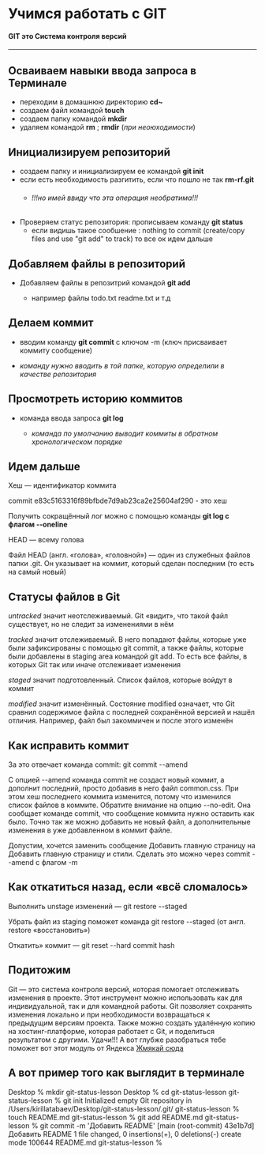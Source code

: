  #   Учимся работать с  GIT 

#### GIT это Система контроля версий
----

 Осваиваем навыки ввода запроса в Терминале
   ----
 -  переходим в домашнюю директорию **cd~**
 -  создаем файл командой    **touch**
 -  создаем папку командой   **mkdir**
 - удаляем командой **rm** ; **rmdir** (*при неоюходимости*)
   
 Инициализируем репозиторий
 ----
  - создаем папку и инициализируем ее командой **git init**
  - если есть необходимость разгитить, если что пошло не так **rm-rf.git**
       - ###### *!!!но имей ввиду что эта операция необратима!!!*
  - Проверяем статус репозитория: прописываем команду **git status**
       - если видишь такое сообшение : nothing to commit (create/copy files and use "git add" to track)  то все ок идем дальше

  Добавляем файлы в репозиторий
  ----
  - Добавляем файлы в репозитрий командой **git add**
    
    - например файлы  todo.txt  readme.txt и т.д

   Делаем коммит
   ----
  - вводим команду **git commit** с ключом -m (ключ присваивает коммиту сообщение)
      
  - *команду нужно вводить в той папке, которую определили в качестве репозитория*
    
  Просмотреть историю коммитов
   ----
  - команда ввода запроса **git log**
    
       - *команда по умолчанию выводит коммиты в обратном хронологическом порядке*
   
  Идем дальше
  --
  Хеш — идентификатор коммита

  commit e83c5163316f89bfbde7d9ab23ca2e25604af290 - это хеш

  Получить сокращённый лог можно с помощью команды **git log с флагом --oneline**

  HEAD — всему голова

  Файл HEAD (англ. «голова», «головной») — один из служебных файлов папки .git. Он указывает на коммит, который сделан последним (то есть на самый новый)

  Статусы файлов в Git
  ---
*untracked*  значит неотслеживаемый. Git «видит», что такой файл существует, но не следит за изменениями в нём

*tracked*    значит отслеживаемый. В него попадают файлы, которые уже были зафиксированы с помощью git commit, а также файлы, которые были добавлены в staging area командой git add. То есть все файлы, в которых Git так или иначе отслеживает изменения

*staged*      значит подготовленный. Список файлов, которые войдут в коммит

*modified*     значит изменённый. Состояние modified означает, что Git сравнил содержимое файла с последней сохранённой версией и нашёл отличия. Например, файл был закоммичен и после этого изменён

Как исправить коммит
----
За это отвечает команда commit: git commit --amend


С опцией --amend команда commit не создаст новый коммит, а дополнит последний, просто добавив в него файл common.css. При этом хеш последнего коммита изменится, потому что изменился список файлов в коммите.
Обратите внимание на опцию --no-edit. Она сообщает команде commit, что сообщение коммита нужно оставить как было.
Точно так же можно добавить не новый файл, а дополнительные изменения в уже добавленном в коммит файле.

Допустим, хочется заменить сообщение Добавить главную страницу на Добавить главную страницу и стили. Сделать это можно через commit --amend с флагом -m

Как откатиться назад, если «всё сломалось»
----
Выполнить unstage изменений — git restore --staged <file>

Убрать файл из staging поможет команда git restore --staged <file> (от англ. restore «восстановить»)

Откатить» коммит — git reset --hard commit hash







  

  Подитожим
   -----
    
Git — это система контроля версий, которая помогает отслеживать изменения в проекте. Этот инструмент можно использовать как для индивидуальной, так и для командной работы.
Git позволяет сохранять изменения локально и при необходимости возвращаться к предыдущим версиям проекта. Также можно создать удалённую копию на хостинг-платформе, которая работает с Git, и поделиться результатом с другими. Удачи!!! А вот глубже разобраться тебе поможет вот этот модуль от Яндекса 
[Жмякай сюда](https://practicum.yandex.ru/git-basics)


А вот пример того как выглядит в терминале
-------

Desktop % mkdir git-status-lesson
Desktop % cd git-status-lesson 
git-status-lesson % git init
Initialized empty Git repository in /Users/kirillatabaev/Desktop/git-status-lesson/.git/
git-status-lesson % touch README.md
git-status-lesson % git add README.md 
git-status-lesson % git commit -m 'Добавить README'
[main (root-commit) 43e1b7d] Добавить README
 1 file changed, 0 insertions(+), 0 deletions(-)
 create mode 100644 README.md
git-status-lesson % 
    
    
      
    
         
         
         
   






